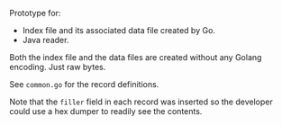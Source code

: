 Prototype  for:
* Index file and its associated data file created by Go.
* Java reader.

Both the index file and the data files are created without any Golang encoding. Just raw bytes.

See `common.go` for the record definitions.

Note that the `filler` field in each record was inserted so the developer could use a hex dumper to readily see the contents.

